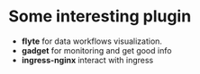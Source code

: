 # Some interesting plugin
- **flyte** for data workflows visualization.
- **gadget** for monitoring and get good info
- **ingress-nginx** interact with ingress
